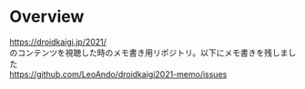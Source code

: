 # Overview

https://droidkaigi.jp/2021/<br>
のコンテンツを視聴した時のメモ書き用リポジトリ。以下にメモ書きを残しました<br>
https://github.com/LeoAndo/droidkaigi2021-memo/issues<br>

